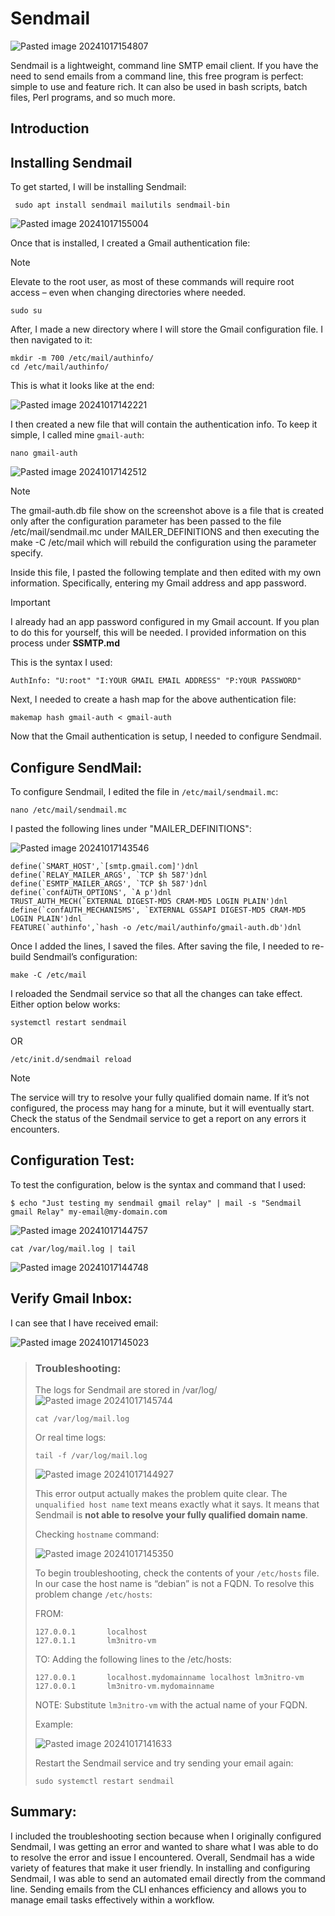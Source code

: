 # Sendmail

![Pasted image 20241017154807](https://github.com/user-attachments/assets/d778703c-e783-4692-b240-0aadd2ae876e)

Sendmail is a lightweight, command line SMTP email client. If you have the need to send emails from a command line, this free program is perfect: simple to use and feature rich. It can also be used in bash scripts, batch files, Perl programs, and so much more. 

## Introduction

## Installing Sendmail

To get started, I will be installing Sendmail:

```
 sudo apt install sendmail mailutils sendmail-bin
```

![Pasted image 20241017155004](https://github.com/user-attachments/assets/3562f6cf-8d7b-4d17-ae63-d4d9c880742e)

Once that is installed, I created a Gmail authentication file:

> [!NOTE]  
> Elevate to the root user, as most of these commands will require root access – even when changing directories where needed.
 
```
sudo su
```

After, I made a new directory where I will store the Gmail configuration file. I then navigated to it:

```
mkdir -m 700 /etc/mail/authinfo/
cd /etc/mail/authinfo/
```

This is what it looks like at the end:

![Pasted image 20241017142221](https://github.com/user-attachments/assets/c37ee863-13b7-4415-884d-a86d67f952d3)

I then created a new file that will contain the authentication info. To keep it simple, I called mine `gmail-auth`:

```
nano gmail-auth
```

![Pasted image 20241017142512](https://github.com/user-attachments/assets/723b3910-cb71-4f99-8177-72db80877375)

> [!NOTE]  
> The gmail-auth.db file show on the screenshot above is a file that is created only after the configuration parameter has been passed to the file /etc/mail/sendmail.mc under MAILER_DEFINITIONS and then executing the make -C /etc/mail which will rebuild the configuration using the parameter specify. 

Inside this file, I pasted the following template and then edited with my own information. Specifically, entering my Gmail address and app password. 

> [!IMPORTANT]  
> I already had an app password configured in my Gmail account. If you plan to do this for yourself, this will be needed. I provided information on this process under **SSMTP.md**

This is the syntax I used:

```
AuthInfo: "U:root" "I:YOUR GMAIL EMAIL ADDRESS" "P:YOUR PASSWORD"
```

Next, I needed to create a hash map for the above authentication file:

```
makemap hash gmail-auth < gmail-auth
```

Now that the Gmail authentication is setup, I needed to configure Sendmail.

## Configure SendMail: 

To configure Sendmail, I edited the file in `/etc/mail/sendmail.mc`:

```
nano /etc/mail/sendmail.mc
```

I pasted the following lines under "MAILER_DEFINITIONS":

![Pasted image 20241017143546](https://github.com/user-attachments/assets/6f07dd8e-914a-437b-b97c-a44adaf65dfd)

```
define(`SMART_HOST',`[smtp.gmail.com]')dnl
define(`RELAY_MAILER_ARGS', `TCP $h 587')dnl
define(`ESMTP_MAILER_ARGS', `TCP $h 587')dnl
define(`confAUTH_OPTIONS', `A p')dnl
TRUST_AUTH_MECH(`EXTERNAL DIGEST-MD5 CRAM-MD5 LOGIN PLAIN')dnl
define(`confAUTH_MECHANISMS', `EXTERNAL GSSAPI DIGEST-MD5 CRAM-MD5 LOGIN PLAIN')dnl
FEATURE(`authinfo',`hash -o /etc/mail/authinfo/gmail-auth.db')dnl
```

Once I added the lines, I saved the files. After saving the file, I needed to re-build Sendmail’s configuration:

```
make -C /etc/mail
```

I reloaded the Sendmail service so that all the changes can take effect. Either option below works:

```
systemctl restart sendmail
```

OR

```
/etc/init.d/sendmail reload
```

> [!NOTE]  
> The service will try to resolve your fully qualified domain name. If it’s not configured, the process may hang for a minute, but it will eventually start. Check the status of the Sendmail service to get a report on any errors it encounters.

## Configuration Test:

To test the configuration, below is the syntax and command that I used:

```
$ echo "Just testing my sendmail gmail relay" | mail -s "Sendmail gmail Relay" my-email@my-domain.com
```

![Pasted image 20241017144757](https://github.com/user-attachments/assets/6b29f79b-6f2c-4842-9ead-07148d43df66)

```
cat /var/log/mail.log | tail
```

![Pasted image 20241017144748](https://github.com/user-attachments/assets/1426a2b2-df86-43c3-98a6-e04bd510b0c7)

## Verify Gmail Inbox:

I can see that I have received email:

![Pasted image 20241017145023](https://github.com/user-attachments/assets/4ed244fc-89bd-4878-abdb-d1e10080ddc0)

>### Troubleshooting:
>The logs for Sendmail are stored in /var/log/
>![Pasted image 20241017145744](https://github.com/user-attachments/assets/9eafae60-e27d-4f21-90f5-64285de5aa24)
>```
>cat /var/log/mail.log
>```
>
>Or real time logs:
>
>```
>tail -f /var/log/mail.log
>```
>
>![Pasted image 20241017144927](https://github.com/user-attachments/assets/d81665de-71bf-402e-b798-fffd84142a23)
>
>This error output actually makes the problem quite clear. The `unqualified host name` text means exactly what it says. It means that Sendmail is **not able to resolve your fully qualified domain name**.
>
>Checking `hostname` command:
>
>![Pasted image 20241017145350](https://github.com/user-attachments/assets/ff514c52-ef7c-47c4-a59e-718dc83872dd)
>
>To begin troubleshooting, check the contents of your `/etc/hosts` file. In our case the host name is “debian” is not a FQDN. To resolve this problem change `/etc/hosts`:
>
>FROM:
>```
>127.0.0.1       localhost
>127.0.1.1       lm3nitro-vm
>```
>
>TO:
>Adding the following lines to the /etc/hosts:
>
>```
>127.0.0.1       localhost.mydomainname localhost lm3nitro-vm
>127.0.0.1       lm3nitro-vm.mydomainname
>```
>
>NOTE: Substitute `lm3nitro-vm` with the actual name of your FQDN.
>
>Example:
>
>![Pasted image 20241017141633](https://github.com/user-attachments/assets/c93d9cc0-b5d9-4d1a-b01a-eb4ae240fbf7)
>
>Restart the Sendmail service and try sending your email again:
>
>```
>sudo systemctl restart sendmail
>```

## Summary:

I included the troubleshooting section because when I originally configured Sendmail, I was getting an error and wanted to share what I was able to do to resolve the error and issue I encountered. Overall, Sendmail has a wide variety of features that make it user friendly. In installing and configuring Sendmail, I was able to send an automated email directly from the command line. Sending emails from the CLI enhances efficiency and allows you to manage email tasks effectively within a workflow.
